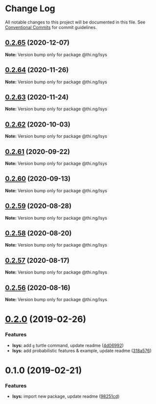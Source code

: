 # Change Log

All notable changes to this project will be documented in this file.
See [Conventional Commits](https://conventionalcommits.org) for commit guidelines.

## [0.2.65](https://github.com/thi-ng/umbrella/compare/@thi.ng/lsys@0.2.64...@thi.ng/lsys@0.2.65) (2020-12-07)

**Note:** Version bump only for package @thi.ng/lsys





## [0.2.64](https://github.com/thi-ng/umbrella/compare/@thi.ng/lsys@0.2.63...@thi.ng/lsys@0.2.64) (2020-11-26)

**Note:** Version bump only for package @thi.ng/lsys





## [0.2.63](https://github.com/thi-ng/umbrella/compare/@thi.ng/lsys@0.2.62...@thi.ng/lsys@0.2.63) (2020-11-24)

**Note:** Version bump only for package @thi.ng/lsys





## [0.2.62](https://github.com/thi-ng/umbrella/compare/@thi.ng/lsys@0.2.61...@thi.ng/lsys@0.2.62) (2020-10-03)

**Note:** Version bump only for package @thi.ng/lsys





## [0.2.61](https://github.com/thi-ng/umbrella/compare/@thi.ng/lsys@0.2.60...@thi.ng/lsys@0.2.61) (2020-09-22)

**Note:** Version bump only for package @thi.ng/lsys





## [0.2.60](https://github.com/thi-ng/umbrella/compare/@thi.ng/lsys@0.2.59...@thi.ng/lsys@0.2.60) (2020-09-13)

**Note:** Version bump only for package @thi.ng/lsys





## [0.2.59](https://github.com/thi-ng/umbrella/compare/@thi.ng/lsys@0.2.58...@thi.ng/lsys@0.2.59) (2020-08-28)

**Note:** Version bump only for package @thi.ng/lsys





## [0.2.58](https://github.com/thi-ng/umbrella/compare/@thi.ng/lsys@0.2.57...@thi.ng/lsys@0.2.58) (2020-08-20)

**Note:** Version bump only for package @thi.ng/lsys





## [0.2.57](https://github.com/thi-ng/umbrella/compare/@thi.ng/lsys@0.2.56...@thi.ng/lsys@0.2.57) (2020-08-17)

**Note:** Version bump only for package @thi.ng/lsys





## [0.2.56](https://github.com/thi-ng/umbrella/compare/@thi.ng/lsys@0.2.55...@thi.ng/lsys@0.2.56) (2020-08-16)

**Note:** Version bump only for package @thi.ng/lsys





# [0.2.0](https://github.com/thi-ng/umbrella/compare/@thi.ng/lsys@0.1.0...@thi.ng/lsys@0.2.0) (2019-02-26)

### Features

* **lsys:** add `g` turtle command, update readme ([4d06992](https://github.com/thi-ng/umbrella/commit/4d06992))
* **lsys:** add probabilistic features & example, update readme ([318a576](https://github.com/thi-ng/umbrella/commit/318a576))

# 0.1.0 (2019-02-21)

### Features

* **lsys:** import new package, update readme ([98251cd](https://github.com/thi-ng/umbrella/commit/98251cd))
